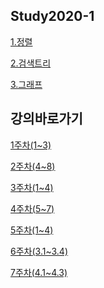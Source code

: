  Study2020-1
 ----------
[1.정렬](https://github.com/pknunan/Study2020-1/tree/master/1.%EC%A0%95%EB%A0%AC)

[2.검색트리](https://github.com/pknunan/Study2020-1/tree/master/2.%EA%B2%80%EC%83%89%ED%8A%B8%EB%A6%AC)

[3.그래프](https://github.com/pknunan/Study2020-1/tree/master/3.%EA%B7%B8%EB%9E%98%ED%94%84)


강의바로가기
-------

[1주차(1~3)](https://www.youtube.com/watch?v=0dG7xTt5IfQ&list=PL52K_8WQO5oUuH06MLOrah4h05TZ4n38l&index=8)

[2주차(4~8)](https://www.youtube.com/watch?v=ihyg2OR8IR0&list=PL52K_8WQO5oUuH06MLOrah4h05TZ4n38l&index=11)

[3주차(1~4)](https://www.youtube.com/watch?v=TdakkF5Xh6o&index=19&list=PL52K_8WQO5oUuH06MLOrah4h05TZ4n38l)

[4주차(5~7)](https://www.youtube.com/watch?v=gF20ZSplxZE&index=23&list=PL52K_8WQO5oUuH06MLOrah4h05TZ4n38l&t=7s)

[5주차(1~4)](https://www.youtube.com/watch?v=hiW1KAyN1sc)

[6주차(3.1~3.4)](https://www.youtube.com/watch?v=i4ZDgJS0_yM&list=PL52K_8WQO5oUuH06MLOrah4h05TZ4n38l&index=33)

[7주차(4.1~4.3)](https://www.youtube.com/watch?v=QH-Btq8SgLQ&list=PL52K_8WQO5oUuH06MLOrah4h05TZ4n38l&index=37)
